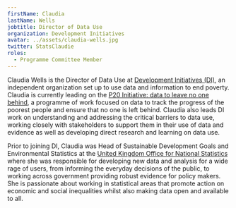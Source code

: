 ```yaml
---
firstName: Claudia
lastName: Wells
jobtitle: Director of Data Use
organization: Development Initiatives
avatar: ../assets/claudia-wells.jpg
twitter: StatsClaudie
roles:
  - Programme Committee Member
---
```


Claudia Wells is the Director of Data Use at
[Development Initiatives (DI)](https://www.devinit.org/), an independent
organization set up to use data and information to end poverty. Claudia is
currently leading on the
[P20 Initiative: data to leave no one behind](https://devinit.org/p20i/), a
programme of work focused on data to track the progress of the poorest people
and ensure that no one is left behind. Claudia also leads DI work on
understanding and addressing the critical barriers to data use, working closely
with stakeholders to support them in their use of data and evidence as well as
developing direct research and learning on data use.

Prior to joining DI, Claudia was Head of Sustainable Development Goals and
Environmental Statistics at the
[United Kingdom Office for National Statistics](https://www.ons.gov.uk/) where
she was responsible for developing new data and analysis for a wide rage of
users, from informing the everyday decisions of the public, to working across
government providing robust evidence for policy makers. She is passionate about
working in statistical areas that promote action on economic and social
inequalities whilst also making data open and available to all.
